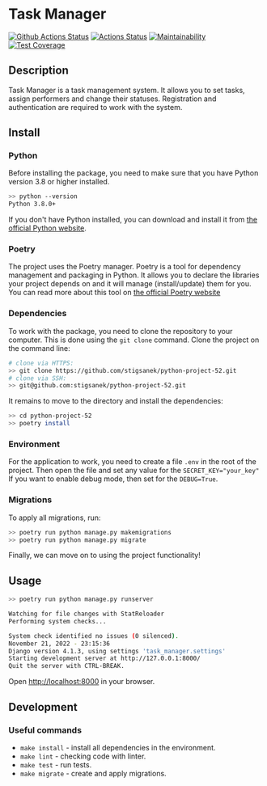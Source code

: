 # Task Manager

[![Github Actions Status](https://github.com/stigsanek/python-project-52/workflows/python-ci/badge.svg)](https://github.com/stigsanek/python-project-52/actions)
[![Actions Status](https://github.com/stigsanek/python-project-52/workflows/hexlet-check/badge.svg)](https://github.com/stigsanek/python-project-52/actions)
[![Maintainability](https://api.codeclimate.com/v1/badges/fb7b372044f45e6375b5/maintainability)](https://codeclimate.com/github/stigsanek/python-project-52/maintainability)
[![Test Coverage](https://api.codeclimate.com/v1/badges/fb7b372044f45e6375b5/test_coverage)](https://codeclimate.com/github/stigsanek/python-project-52/test_coverage)

## Description

Task Manager is a task management system. It allows you to set tasks, assign performers and change their statuses.
Registration and authentication are required to work with the system.

## Install

### Python

Before installing the package, you need to make sure that you have Python version 3.8 or higher installed.

```bash
>> python --version
Python 3.8.0+
```

If you don't have Python installed, you can download and install it
from [the official Python website](https://www.python.org/downloads/).

### Poetry

The project uses the Poetry manager. Poetry is a tool for dependency management and packaging in Python. It allows you
to declare the libraries your project depends on and it will manage (install/update) them for you. You can read more
about this tool on [the official Poetry website](https://python-poetry.org/)

### Dependencies

To work with the package, you need to clone the repository to your computer. This is done using the `git clone` command.
Clone the project on the command line:

```bash
# clone via HTTPS:
>> git clone https://github.com/stigsanek/python-project-52.git
# clone via SSH:
>> git@github.com:stigsanek/python-project-52.git
```

It remains to move to the directory and install the dependencies:

```bash
>> cd python-project-52
>> poetry install
```

### Environment

For the application to work, you need to create a file `.env` in the root of the project.
Then open the file and set any value for the `SECRET_KEY="your_key"`
If you want to enable debug mode, then set for the `DEBUG=True`.

### Migrations

To apply all migrations, run:

```bash
>> poetry run python manage.py makemigrations
>> poetry run python manage.py migrate
```

Finally, we can move on to using the project functionality!

## Usage

```bash
>> poetry run python manage.py runserver

Watching for file changes with StatReloader
Performing system checks...

System check identified no issues (0 silenced).
November 21, 2022 - 23:15:36
Django version 4.1.3, using settings 'task_manager.settings'
Starting development server at http://127.0.0.1:8000/
Quit the server with CTRL-BREAK.
```

Open [http://localhost:8000](http://localhost:8000) in your browser.

## Development

### Useful commands

* `make install` - install all dependencies in the environment.
* `make lint` - checking code with linter.
* `make test` - run tests.
* `make migrate` - create and apply migrations.
